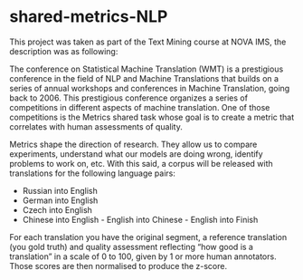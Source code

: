 # shared-metrics-NLP

This project was taken as part of the Text Mining course at NOVA IMS, the description was as following:

The conference on Statistical Machine Translation (WMT) is a prestigious conference in the field of NLP and Machine Translations that builds on a series of annual workshops and conferences in Machine Translation, going back to 2006. This prestigious conference organizes a series of competitions in different aspects of machine translation. One of those competitions is the Metrics shared task whose goal is to create a metric that correlates with human assessments of quality.

Metrics shape the direction of research. They allow us to compare experiments, understand what our models are doing wrong, identify problems to work on, etc. 
With this said, a corpus will be released with translations for the following language pairs: 
- Russian into English
- German into English
- Czech into English
- Chinese into English - English into Chinese - English into Finish

For each translation you have the original segment, a reference translation (you gold truth) and quality assessment reflecting “how good is a translation” in a scale of 0 to 100, given by 1 or more human annotators. Those scores are then normalised to produce the z-score.
